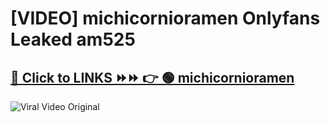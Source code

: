 
 # [VIDEO] michicornioramen Onlyfans Leaked am525

## <h2><a href="https://clipsfans.com/michicornioramen&ref=git">🔗 Click to LINKS ⏩⏩ 👉 🟢 michicornioramen </a></h2>

<a href="https://clipsfans.com/michicornioramen&ref=git" rel="nofollow" data-target="animated-image.originalLink"><img src="https://i.ibb.co.com/xMMVF88/686577567.gif" alt="Viral Video Original" style="max-width: 100%; display: inline-block;" data-target="animated-image.originalImage"></a>

